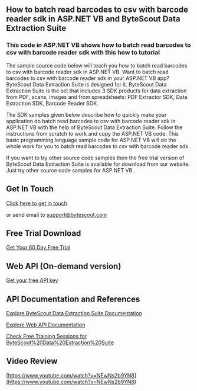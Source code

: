 ## How to batch read barcodes to csv with barcode reader sdk in ASP.NET VB and ByteScout Data Extraction Suite

### This code in ASP.NET VB shows how to batch read barcodes to csv with barcode reader sdk with this how to tutorial

The sample source code below will teach you how to batch read barcodes to csv with barcode reader sdk in ASP.NET VB. Want to batch read barcodes to csv with barcode reader sdk in your ASP.NET VB app? ByteScout Data Extraction Suite is designed for it. ByteScout Data Extraction Suite is the set that includes 3 SDK products for data extraction from PDF, scans, images and from spreadsheets: PDF Extractor SDK, Data Extraction SDK, Barcode Reader SDK.

The SDK samples given below describe how to quickly make your application do batch read barcodes to csv with barcode reader sdk in ASP.NET VB with the help of ByteScout Data Extraction Suite. Follow the instructions from scratch to work and copy the ASP.NET VB code. This basic programming language sample code for ASP.NET VB will do the whole work for you to batch read barcodes to csv with barcode reader sdk.

If you want to try other source code samples then the free trial version of ByteScout Data Extraction Suite is available for download from our website. Just try other source code samples for ASP.NET VB.

## Get In Touch

[Click here to get in touch](https://bytescout.zendesk.com/hc/en-us/requests/new?subject=ByteScout%20Data%20Extraction%20Suite%20Question)

or send email to [support@bytescout.com](mailto:support@bytescout.com?subject=ByteScout%20Data%20Extraction%20Suite%20Question) 

## Free Trial Download

[Get Your 60 Day Free Trial](https://bytescout.com/download/web-installer?utm_source=github-readme)

## Web API (On-demand version)

[Get your free API key](https://pdf.co/documentation/api?utm_source=github-readme)

## API Documentation and References

[Explore ByteScout Data Extraction Suite Documentation](https://bytescout.com/documentation/index.html?utm_source=github-readme)

[Explore Web API Documentation](https://pdf.co/documentation/api?utm_source=github-readme)

[Check Free Training Sessions for ByteScout%20Data%20Extraction%20Suite](https://academy.bytescout.com/)

## Video Review

[https://www.youtube.com/watch?v=NEwNs2b9YN8](https://www.youtube.com/watch?v=NEwNs2b9YN8)